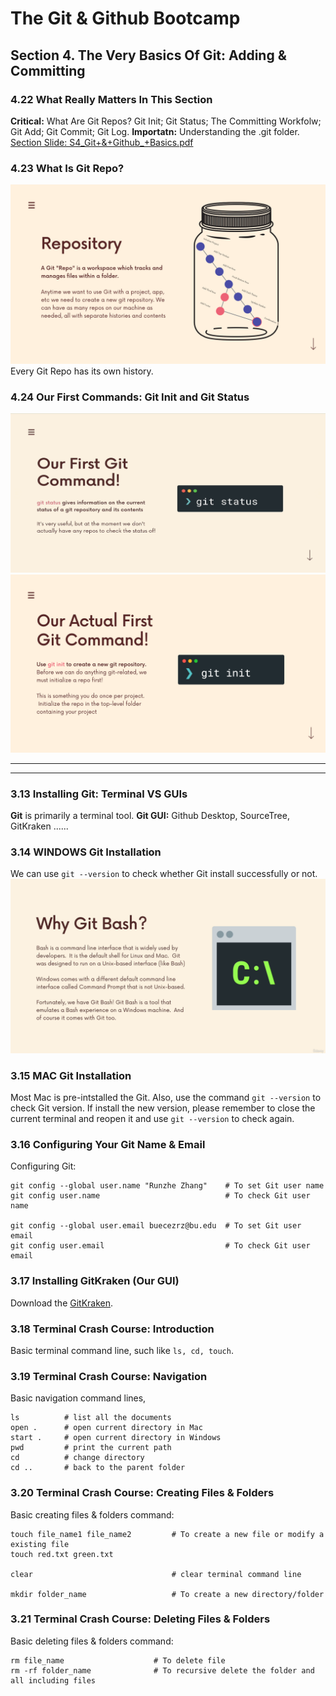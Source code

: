 # The Git & Github Bootcamp

## Section 4. The Very Basics Of Git: Adding & Committing

### 4.22 What Really Matters In This Section
**Critical:** What Are Git Repos? Git Init; Git Status; The Committing Workfolw; Git Add; Git Commit; Git Log.
**Importatn:** Understanding the .git folder. 
[Section Slide: S4_Git+&+Github_+Basics.pdf](doc/S4_Git+&+Github_+Basics.pdf)

### 4.23 What Is Git Repo?
![Git Repository](img/22_1_Repository.png "Git Repository")
Every Git Repo has its own history.

### 4.24 Our First Commands: Git Init and Git Status
![Git Status](img/24_1_GitStatus.png "Git Status")
![Git Init](img/24_2_GitInit.png "Git Init")









---------
---------


### 3.13 Installing Git: Terminal VS GUIs
**Git** is primarily a terminal tool.
**Git GUI:** Github Desktop, SourceTree, GitKraken ......

### 3.14 WINDOWS Git Installation
We can use `git --version` to check whether Git install successfully or not.
![Windows Git Installation](img/14_1_WindowsInstall.png "Windows Git Installation")

### 3.15 MAC Git Installation
Most Mac is pre-intstalled the Git. Also, use the command `git --version` to check Git version.
If install the new version, please remember to close the current terminal and reopen it and use `git --version` to check again.

### 3.16 Configuring Your Git Name & Email
Configuring Git: 
```
git config --global user.name "Runzhe Zhang"    # To set Git user name
git config user.name                            # To check Git user name

git config --global user.email buecezrz@bu.edu  # To set Git user email
git config user.email                           # To check Git user email
```
### 3.17 Installing GitKraken (Our GUI)
Download the [GitKraken](https://www.gitkraken.com).

### 3.18 Terminal Crash Course: Introduction
Basic terminal command line, such like `ls, cd, touch`.

### 3.19 Terminal Crash Course: Navigation
Basic navigation command lines,
```
ls          # list all the documents
open .      # open current directory in Mac
start .     # open current directory in Windows
pwd         # print the current path
cd          # change directory
cd ..       # back to the parent folder
```

### 3.20 Terminal Crash Course: Creating Files & Folders
Basic creating files & folders command:
```
touch file_name1 file_name2         # To create a new file or modify a existing file
touch red.txt green.txt

clear                               # clear terminal command line

mkdir folder_name                   # To create a new directory/folder
```

### 3.21 Terminal Crash Course: Deleting Files & Folders
Basic deleting files & folders command:
```
rm file_name                    # To delete file
rm -rf folder_name              # To recursive delete the folder and all including files
```









